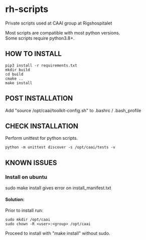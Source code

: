 # rh-scripts
Private scripts used at CAAI group at Rigshospitalet  

Most scripts are compatible with most python versions.  
Some scripts require python3.8+.

## HOW TO INSTALL
```
pip3 install -r requirements.txt
mkdir build
cd build
cmake ..
make install
```
## POST INSTALLATION
Add "source /opt/caai/toolkit-config.sh" to .bashrc / .bash_profile 

## CHECK INSTALLATION
Perform unittest for python scripts.
```
python -m unittest discover -s /opt/caai/tests -v
```

## KNOWN ISSUES

### Install on ubuntu
sudo make install gives error on install_manifest.txt

#### Solution:
Prior to install run:
```
sudo mkdir /opt/caai
sudo chown -R <user>:<group> /opt/caai
```
Proceed to install with "make install" without sudo.
